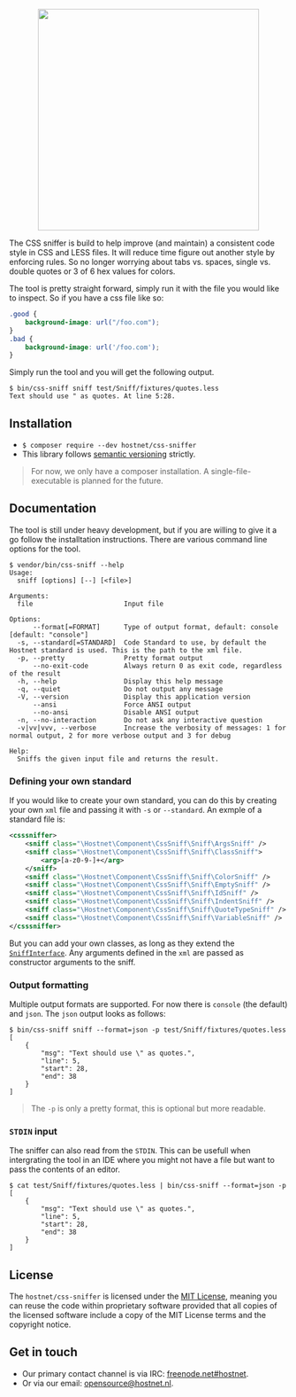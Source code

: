 <p align="center"><a href="http://www.hostnet.nl" target="_blank">
    <img width="400" src="https://www.hostnet.nl/images/hostnet.svg">
</a></p>

The CSS sniffer is build to help improve (and maintain) a consistent code style in CSS and LESS files. It will reduce time figure out another style by enforcing rules. So no longer worrying about tabs vs. spaces, single vs. double quotes or 3 of 6 hex values for colors.

The tool is pretty straight forward, simply run it with the file you would like to inspect. So if you have a css file like so:
```css
.good {
    background-image: url("/foo.com");
}
.bad {
    background-image: url('/foo.com');
}
```
Simply run the tool and you will get the following output.
```
$ bin/css-sniff sniff test/Sniff/fixtures/quotes.less
Text should use " as quotes. At line 5:28.
```

Installation
------------
 * `$ composer require --dev hostnet/css-sniffer`
 * This library follows [semantic versioning](http://semver.org/) strictly.
> For now, we only have a composer installation. A single-file-executable is planned for the future.

Documentation
-------------
The tool is still under heavy development, but if you are willing to give it a go follow the installtation instructions. There are various command line options for the tool.

```
$ vendor/bin/css-sniff --help
Usage:
  sniff [options] [--] [<file>]

Arguments:
  file                       Input file

Options:
      --format[=FORMAT]      Type of output format, default: console [default: "console"]
  -s, --standard[=STANDARD]  Code Standard to use, by default the Hostnet standard is used. This is the path to the xml file.
  -p, --pretty               Pretty format output
      --no-exit-code         Always return 0 as exit code, regardless of the result
  -h, --help                 Display this help message
  -q, --quiet                Do not output any message
  -V, --version              Display this application version
      --ansi                 Force ANSI output
      --no-ansi              Disable ANSI output
  -n, --no-interaction       Do not ask any interactive question
  -v|vv|vvv, --verbose       Increase the verbosity of messages: 1 for normal output, 2 for more verbose output and 3 for debug

Help:
  Sniffs the given input file and returns the result.
```

### Defining your own standard
If you would like to create your own standard, you can do this by creating your own `xml` file and passing it with `-s` or `--standard`. An exmple of a standard file is:
```xml
<csssniffer>
    <sniff class="\Hostnet\Component\CssSniff\Sniff\ArgsSniff" />
    <sniff class="\Hostnet\Component\CssSniff\Sniff\ClassSniff">
        <arg>[a-z0-9-]+</arg>
    </sniff>
    <sniff class="\Hostnet\Component\CssSniff\Sniff\ColorSniff" />
    <sniff class="\Hostnet\Component\CssSniff\Sniff\EmptySniff" />
    <sniff class="\Hostnet\Component\CssSniff\Sniff\IdSniff" />
    <sniff class="\Hostnet\Component\CssSniff\Sniff\IndentSniff" />
    <sniff class="\Hostnet\Component\CssSniff\Sniff\QuoteTypeSniff" />
    <sniff class="\Hostnet\Component\CssSniff\Sniff\VariableSniff" />
</csssniffer>
```
But you can add your own classes, as long as they extend the [`SniffInterface`](https://github.com/hostnet/css-sniffer/blob/master/src/SniffInterface.php). Any arguments defined in the `xml` are passed as constructor arguments to the sniff.

### Output formatting
Multiple output formats are supported. For now there is `console` (the default) and `json`. The `json` output looks as follows:
```
$ bin/css-sniff sniff --format=json -p test/Sniff/fixtures/quotes.less
[
    {
        "msg": "Text should use \" as quotes.",
        "line": 5,
        "start": 28,
        "end": 38
    }
]
```
> The `-p` is only a pretty format, this is optional but more readable.

### `STDIN` input
The sniffer can also read from the `STDIN`. This can be usefull when intergrating the tool in an IDE where you might not have a file but want to pass the contents of an editor.
```
$ cat test/Sniff/fixtures/quotes.less | bin/css-sniff --format=json -p
[
    {
        "msg": "Text should use \" as quotes.",
        "line": 5,
        "start": 28,
        "end": 38
    }
]
```

License
-------------
The `hostnet/css-sniffer` is licensed under the [MIT License](https://github.com/hostnet/css-sniffer/blob/master/LICENSE), meaning you can reuse the code within proprietary software provided that all copies of the licensed software include a copy of the MIT License terms and the copyright notice.

Get in touch
------------
 * Our primary contact channel is via IRC: [freenode.net#hostnet](http://webchat.freenode.net/?channels=%23hostnet).
 * Or via our email: opensource@hostnet.nl.
